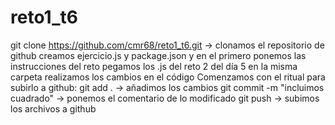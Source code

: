 # reto1_t6
git clone https://github.com/cmr68/reto1_t6.git -> clonamos el repositorio de github
creamos ejercicio.js y package.json y en el primero ponemos las instrucciones del reto
pegamos los .js del reto 2 del día 5 en la misma carpeta
realizamos los cambios en el código 
Comenzamos con el ritual para subirlo a github:
git add . -> añadimos los cambios
git commit -m "incluimos cuadrado" -> ponemos el comentario de lo modificado
git push -> subimos los archivos a github
